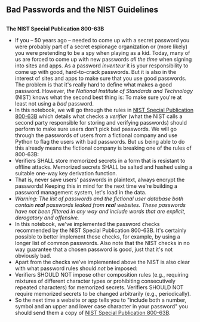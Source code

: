 ## Bad Passwords and the NIST Guidelines

##

**The NIST Special Publication 800-63B**

- If you – 50 years ago – needed to come up with a secret password you were probably part of a secret espionage organization or (more likely) you were pretending to be a spy when playing as a kid. Today, many of us are forced to come up with new passwords _all the time_ when signing into sites and apps. As a password _inventeur_ it is your responsibility to come up with good, hard-to-crack passwords. But it is also in the interest of sites and apps to make sure that you use good passwords. The problem is that it&#39;s really hard to define what makes a good password. However, _the National Institute of Standards and Technology_ (NIST) knows what the second best thing is: To make sure you&#39;re at least not using a _bad_ password.
- In this notebook, we will go through the rules in [NIST Special Publication 800-63B](https://pages.nist.gov/800-63-3/sp800-63b.html) which details what checks a _verifier_ (what the NIST calls a second party responsible for storing and verifying passwords) should perform to make sure users don&#39;t pick bad passwords. We will go through the passwords of users from a fictional company and use Python to flag the users with bad passwords. But us being able to do this already means the fictional company is breaking one of the rules of 800-63B:
- Verifiers SHALL store memorized secrets in a form that is resistant to offline attacks. Memorized secrets SHALL be salted and hashed using a suitable one-way key derivation function.
- That is, never save users&#39; passwords in plaintext, always encrypt the passwords! Keeping this in mind for the next time we&#39;re building a password management system, let&#39;s load in the data.
- _Warning: The list of passwords and the fictional user database both contain  __**real**__  passwords leaked from  __**real**__  websites. These passwords have not been filtered in any way and include words that are explicit, derogatory and offensive._
- In this notebook, we&#39;ve implemented the password checks recommended by the NIST Special Publication 800-63B. It&#39;s certainly possible to better implement these checks, for example, by using a longer list of common passwords. Also note that the NIST checks in no way guarantee that a chosen password is good, just that it&#39;s not obviously bad.
- Apart from the checks we&#39;ve implemented above the NIST is also clear with what password rules should _not_ be imposed:
- Verifiers SHOULD NOT impose other composition rules (e.g., requiring mixtures of different character types or prohibiting consecutively repeated characters) for memorized secrets. Verifiers SHOULD NOT require memorized secrets to be changed arbitrarily (e.g., periodically).
- So the next time a website or app tells you to &quot;include both a number, symbol and an upper and lower case character in your password&quot; you should send them a copy of [NIST Special Publication 800-63B](https://pages.nist.gov/800-63-3/sp800-63b.html).
